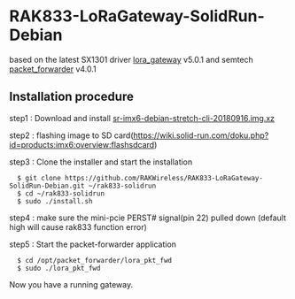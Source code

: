 # RAK833-LoRaGateway-SolidRun-Debian

based on the latest SX1301 driver [lora_gateway](https://github.com/Lora-net/lora_gateway) v5.0.1 and semtech [packet_forwarder](https://github.com/Lora-net/packet_forwarder) v4.0.1  


##	Installation procedure
 
step1 : Download and install [sr-imx6-debian-stretch-cli-20180916.img.xz](https://images.solid-build.xyz/IMX6/Debian/) 

step2 : flashing image to SD card(https://wiki.solid-run.com/doku.php?id=products:imx6:overview:flashsdcard)

step3 : Clone the installer and start the installation

      $ git clone https://github.com/RAKWireless/RAK833-LoRaGateway-SolidRun-Debian.git ~/rak833-solidrun
      $ cd ~/rak833-solidrun
      $ sudo ./install.sh

step4 : make sure the mini-pcie PERST# signal(pin 22) pulled down (default high will cause rak833 function error)

step5 : Start the packet-forwarder application

      $ cd /opt/packet_forwarder/lora_pkt_fwd
      $ sudo ./lora_pkt_fwd
           

Now you have a running gateway.
